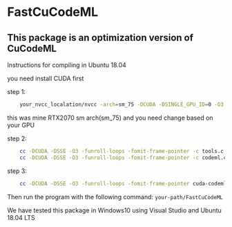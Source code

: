# FastCuCodeML

This package is an optimization version of CuCodeML
----
Instructions for compiling in Ubuntu 18.04

you need install CUDA first

step 1:
```bash
    your_nvcc_localation/nvcc -arch=sm_75 -DCUDA -DSINGLE_GPU_ID=0 -O3 -c cuda-codeml.cu
```
this was mine RTX2070 sm arch(sm_75) and you need change based on your GPU

step 2:
```bash
    cc -DCUDA -DSSE -O3 -funroll-loops -fomit-frame-pointer -c tools.c
    cc -DCUDA -DSSE -O3 -funroll-loops -fomit-frame-pointer -c codeml.c
```
step 3:
```bash
    cc -DCUDA -DSSE -O3 -funroll-loops -fomit-frame-pointer cuda-codeml.o tools.o codeml.o -(your_cuda_lib64_location)lib64 -(your_cuda_lib_location)lib -lcudart -lstdc++ -lm -o FastCuCodeML
```

Then run the program with the following command: `your-path/FastCuCodeML`

We have tested this package in Windows10 using Visual Studio and Ubuntu 18.04 LTS
